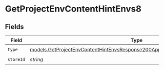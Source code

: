 # GetProjectEnvContentHintEnvs8


## Fields

| Field                                                                                                                                                                    | Type                                                                                                                                                                     | Required                                                                                                                                                                 | Description                                                                                                                                                              |
| ------------------------------------------------------------------------------------------------------------------------------------------------------------------------ | ------------------------------------------------------------------------------------------------------------------------------------------------------------------------ | ------------------------------------------------------------------------------------------------------------------------------------------------------------------------ | ------------------------------------------------------------------------------------------------------------------------------------------------------------------------ |
| `type`                                                                                                                                                                   | [models.GetProjectEnvContentHintEnvsResponse200ApplicationJSONResponseBody28Type](../models/getprojectenvcontenthintenvsresponse200applicationjsonresponsebody28type.md) | :heavy_check_mark:                                                                                                                                                       | N/A                                                                                                                                                                      |
| `storeId`                                                                                                                                                                | *string*                                                                                                                                                                 | :heavy_check_mark:                                                                                                                                                       | N/A                                                                                                                                                                      |